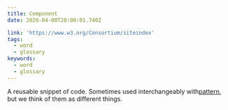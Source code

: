 ```yaml
---
title: Component
date: 2020-04-08T20:00:01.740Z

link: 'https://www.w3.org/Consortium/siteindex'
tags:
  - word
  - glossary
keywords:
  - word
  - glossary
---
```

A reusable snippet of code. Sometimes used interchangeably with[pattern](https://superfriendlydesign.systems/glossary/#pattern), but we think of them as different things.
